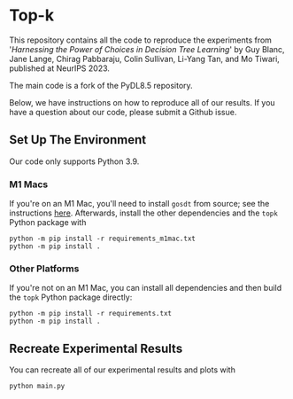 # Top-k

This repository contains all the code to reproduce the experiments from 
'_Harnessing the Power of Choices in Decision Tree Learning_' 
by Guy Blanc, Jane Lange, Chirag Pabbaraju, Colin Sullivan, Li-Yang Tan, and Mo Tiwari, published at NeurIPS 2023.

The main code is a fork of the PyDL8.5 repository.

Below, we have instructions on how to reproduce all of our results.
If you have a question about our code, please submit a Github issue.

## Set Up The Environment

Our code only supports Python 3.9.

### M1 Macs

If you're on an M1 Mac, you'll need to install `gosdt` from source; see the instructions 
[here](https://github.com/ubc-systopia/gosdt-guesses/blob/main/doc/build.md). Afterwards, install
the other dependencies and the `topk` Python package with

```
python -m pip install -r requirements_m1mac.txt
python -m pip install .
```

### Other Platforms

If you're not on an M1 Mac, you can install all dependencies and then build the `topk` Python package directly:

```
python -m pip install -r requirements.txt
python -m pip install .
```

## Recreate Experimental Results

You can recreate all of our experimental results and plots with

```
python main.py
```